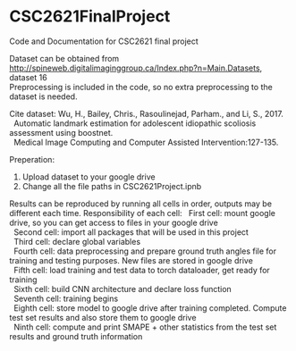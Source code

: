 # CSC2621FinalProject
Code and Documentation for CSC2621 final project

Dataset can be obtained from http://spineweb.digitalimaginggroup.ca/Index.php?n=Main.Datasets, dataset 16<br />
Preprocessing is included in the code, so no extra preprocessing to the dataset is needed.<br />

Cite dataset:
Wu, H., Bailey, Chris., Rasoulinejad, Parham., and Li, S., 2017.<br />
  &nbsp;&nbsp;Automatic landmark estimation for adolescent idiopathic scoliosis assessment using boostnet.<br />
  &nbsp;&nbsp;Medical Image Computing and Computer Assisted Intervention:127-135.
  
Preperation:
  1. Upload dataset to your google drive<br />
  2. Change all the file paths in CSC2621Project.ipnb<br />

Results can be reproduced by running all cells in order, outputs may be different each time. 
Responsibility of each cell:
  &nbsp;&nbsp;First cell: mount google drive, so you can get access to files in your google drive<br />
  &nbsp;&nbsp;Second cell: import all packages that will be used in this project<br />
  &nbsp;&nbsp;Third cell: declare global variables<br />
  &nbsp;&nbsp;Fourth cell: data preprocessing and prepare ground truth angles file for training and testing purposes. New files are stored in google drive<br />
  &nbsp;&nbsp;Fifth cell: load training and test data to torch dataloader, get ready for training<br />
  &nbsp;&nbsp;Sixth cell: build CNN architecture and declare loss function<br />
  &nbsp;&nbsp;Seventh cell: training begins<br />
  &nbsp;&nbsp;Eighth cell: store model to google drive after training completed. Compute test set results and also store them to google drive<br />
  &nbsp;&nbsp;Ninth cell: compute and print SMAPE + other statistics from the test set results and ground truth information
